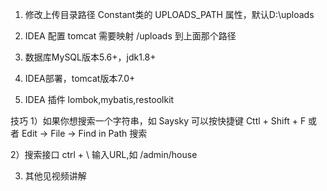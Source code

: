 1. 修改上传目录路径 
Constant类的 UPLOADS_PATH 属性，默认D:\uploads

2. IDEA 配置 tomcat
需要映射 /uploads 到上面那个路径

3. 数据库MySQL版本5.6+，jdk1.8+

4. IDEA部署，tomcat版本7.0+

5. IDEA 插件 lombok,mybatis,restoolkit


技巧
1）如果你想搜索一个字符串，如 Saysky
可以按快捷键 Cttl + Shift + F 或者 Edit -> File -> Find in Path 搜索

2）搜索接口 ctrl + \ 输入URL,如 /admin/house 

3) 其他见视频讲解